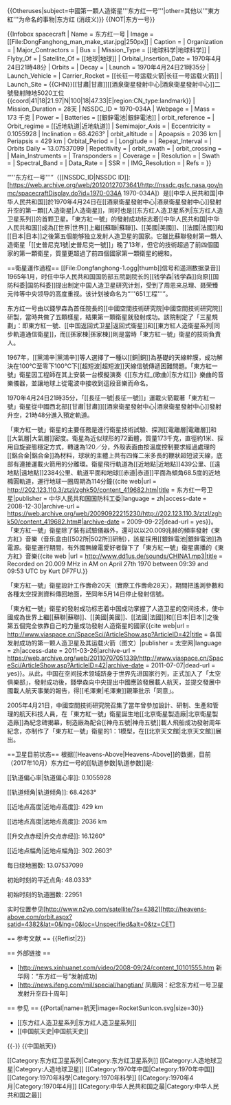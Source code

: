 {{Otheruses|subject=中國第一顆人造衛星'''东方红一号'''|other=其他以'''東方紅'''为命名的事物|东方红 (消歧义)}}
{{NOT|东方一号}}

{{Infobox spacecraft
| Name                   = 东方红一号
| Image                  = [[File:DongFanghong_man_make_star.jpg|250px]]
| Caption                =
| Organization           = 
| Major_Contractors      = 
| Bus                    =
| Mission_Type           = [[地球科学|地球科学]]
| Flyby_Of               =
| Satellite_Of           = [[地球|地球]]
| Orbital_Insertion_Date = 1970年4月24日21時48分
| Orbits                 = 
| Decay                  = 
| Launch                 = 1970年4月24日21時35分
| Launch_Vehicle         =
| Carrier_Rocket         = [[长征一号运载火箭|长征一号运载火箭]]
| Launch_Site            = {{CHN}}[[甘肅|甘肅]][[酒泉衛星發射中心|酒泉衛星發射中心]]二號發射陣地5020工位<br />{{coord|41|18|21.97|N|100|18|47.33|E|region:CN_type:landmark}}
| Mission_Duration       = 28天
| NSSDC_ID               = 1970-034A
| Webpage                = 
| Mass                   = 173 千克
| Power                  =
| Batteries              = [[銀鋅電池|銀鋅電池]]
| orbit_reference        = 
| Orbit_regime           = [[近地轨道|近地轨道]]
| Semimajor_Axis         = 
| Eccentricity           = 0.1055928
| Inclination            = 68.4263°
| orbit_altitude         = 
| Apoapsis               = 2036 km
| Periapsis              = 429 km
| Orbital_Period         = 
| Longitude              = 
| Repeat_Interval        = 
| Orbits Daily           = 13.07537099
| Repetitivity           = 
| orbit_swath            = 
| orbit_crossing         = 
| Main_Instruments       =
| Transponders           =
| Coverage               =
| Resolution             =
| Swath                  =
| Spectral_Band          =
| Data_Rate              =
| SSR                    =
| IMG_Resolution         =
| Refs                   = 
}}

“'''东方红一号'''”（[[NSSDC_ID|NSSDC ID]]: [https://web.archive.org/web/20120127073641/http://nssdc.gsfc.nasa.gov/nmc/spacecraftDisplay.do?id=1970-034A 1970-034A]）是[[中华人民共和国|中华人民共和国]]於1970年4月24日在[[酒泉衛星發射中心|酒泉衛星發射中心]]發射升空的第一顆[[人造衛星|人造衛星]]，同时也是[[东方红人造卫星系列|东方红人造卫星系列]]的首颗卫星。「東方紅一號」的發射成功标志着[[中华人民共和国|中华人民共和国]]成為[[世界|世界]]上繼[[蘇聯|蘇聯]]、[[美國|美國]]、[[法國|法國]]和[[日本|日本]]之後第五個能够独立发射人造卫星的国家。它雖比蘇聯發射第一顆人造衛星「[[史普尼克1號|史普尼克一號]]」晚了13年，但它的技術超過了前四個國家的第一顆衛星，質量更超過了前四個國家第一顆衛星的總和。

==衛星運作過程==
[[File:Dongfanghong-1.ogg|thumb]]信号和遥测数据录音]]
1965年1月，时任中华人民共和国国防部五院副院长的[[钱学森|钱学森]]向原[[国防科委|国防科委]]提出制定中国人造卫星研究计划，受到了周恩来总理、聂荣臻元帅等中央领导的高度重视。该计划被命名为“'''651工程'''”。

东方红一号由以錢學森為首任院長的[[中國空間技術研究院|中國空間技術研究院]]研製，當時共做了五顆樣星，結果第一顆衛星就發射成功。該院制定了「三星規劃」：即東方紅一號、[[中国返回式卫星|返回式衛星]]和[[東方紅人造衛星系列|同步軌道通信衛星]]，而[[孫家棟|孫家棟]]則是當時「東方紅一號」衛星的技術負責人。

1967年，[[黨鴻辛|黨鴻辛]]等人選擇了一種以[[銅|銅]]為基礎的天線幹膜，成功解決在100℃至零下100℃下[[超短波|超短波]]天線信號傳遞困難問題。「東方紅一號」衛星因工程師在其上安裝一台模擬演奏《[[东方红_(歌曲)|东方红]]》樂曲的音樂儀器，並讓地球上從電波中接收到這段音樂而命名。

1970年4月24日21時35分，「[[長征一號|長征一號]]」運載火箭載著「東方紅一號」衛星從中國西北部[[甘肅|甘肅]][[酒泉衛星發射中心|酒泉衛星發射中心]]發射升空，21時48分進入預定軌道。

「東方紅一號」衛星的主要任務是進行衛星技術試驗、探測[[電離層|電離層]]和[[大氣層|大氣層]]密度。衛星為近似球形的72面體，質量173千克，直徑約1米、採用自旋姿態穩定方式，轉速為120／分，外殼表面由按溫度控制要求經過處理的[[鋁合金|鋁合金]]為材料，球狀的主體上共有四條二米多長的鞭狀超短波天線，底部有連接運載火箭用的分離環。衛星飛行軌道為[[近地點|近地點]]439公里、[[遠地點|遠地點]]2384公里、軌道平面和地球[[赤道|赤道]]平面為傾角68.5度的近地橢圓軌道，運行地球一圈周期為114分鐘<ref>{{cite web|url = http://202.123.110.3/ztzl/zghk50/content_419682.htm|title = 东方红一号卫星|publisher = 中华人民共和国国防科工委|language = zh|access-date = 2008-12-30|archive-url = https://web.archive.org/web/20090922215230/http://202.123.110.3/ztzl/zghk50/content_419682.htm#|archive-date = 2009-09-22|dead-url = yes}}</ref>。「東方紅一號」衛星除了裝有試驗儀器外，還可以以20.009兆赫的頻率發射《東方紅》音樂（音乐盒由[[502所|502所]]研制），該星採用[[銀鋅電池|銀鋅電池]]為電源。衛星運行期間，有外國無線電愛好者錄下了「東方紅一號」衛星廣播的《東方紅》音樂<ref>{{cite web |url = http://www.dd1us.de/sounds/CHINA1.mp3|title = Recorded on 20.009 MHz in AM on April 27th 1970 between 09:39 and 09:53 UTC by Kurt DF7FU.}}</ref>

「東方紅一號」衛星設計工作壽命20天（實際工作壽命28天），期間把遙測參數和各種太空探測資料傳回地面，至同年5月14日停止發射信號。

「東方紅一號」衛星的發射成功标志着中国成功掌握了人造卫星的空间技术，使中國成為世界上繼[[蘇聯|蘇聯]]、[[美國|美國]]、[[法國|法國]]和[[日本|日本]]之後第五個完全依靠自己的力量成功發射人造衛星的國家<ref>{{cite web|url = http://www.viaspace.cn/SpaceSci/ArticleShow.asp?ArticleID=42|title = 各国发射成功的第一颗人造卫星及其运载火箭（图文）|publisher = 太空网|language = zh|access-date = 2011-03-26|archive-url = https://web.archive.org/web/20110707051339/http://www.viaspace.cn/SpaceSci/ArticleShow.asp?ArticleID=42|archive-date = 2011-07-07|dead-url = yes}}</ref>。从此，中国在空间技术领域跻身于世界先进国家行列，正式加入了「太空俱樂部」，發射成功後，錢學森向中央提出中國應該發展載人航天，並提交發展中國載人航天事業的報告，得[[毛澤東|毛澤東]]親筆批示「同意」。

2005年4月21日，中國空間技術研究院召集了當年曾參加設計、研制、生產和管理的航天科技人員，在「東方紅一號」衛星誕生地[[北京衛星製造廠|北京衛星製造廠]]為紀念碑揭幕，制造廠為配合[[神舟五號|神舟五號]]載人飛船成功發射周年紀念，亦制作了「東方紅一號」衛星的1：1模型，在[[北京天文館|北京天文館]]展出。

==卫星目前状态==
根据[[Heavens-Above|Heavens-Above]]的数据，目前（2017年10月）东方红一号的[[轨道参数|轨道参数]]是:

[[轨道偏心率|轨道偏心率]]:	0.1055928

[[轨道倾角|轨道倾角]]:	68.4263°

[[近地点高度|近地点高度]]:	429 km

[[远地点高度|远地点高度]]:	2036 km

[[升交点赤经|升交点赤经]]:	16.1260°

[[近地点幅角|近地点幅角]]:	302.2603°

每日绕地圈数:	13.07537099

初始时刻的平近点角:	48.0333°

初始时刻的轨道圈数:	22951

实时位置参见[http://www.n2yo.com/satellite/?s=4382][http://heavens-above.com/orbit.aspx?satid=4382&lat=0&lng=0&loc=Unspecified&alt=0&tz=CET]

== 参考文献 ==
{{Reflist|2}}

== 外部链接 ==
* [http://news.xinhuanet.com/video/2008-09/24/content_10101555.htm 新华网：“东方红一号”发射成功]
* [http://news.ifeng.com/mil/special/hangtian/ 凤凰网：纪念东方红一号卫星发射升空四十周年]

== 参见 ==
{{Portal|name=航天|image=RocketSunIcon.svg|size=30}}
* [[东方红人造卫星系列|东方红人造卫星系列]]
* [[中国航天史|中国航天史]]

{{-}}
{{中国航天}}

[[Category:东方红卫星系列|Category:东方红卫星系列]]
[[Category:人造地球卫星|Category:人造地球卫星]]
[[Category:1970年中国|Category:1970年中国]]
[[Category:1970年科學|Category:1970年科學]]
[[Category:1970年4月|Category:1970年4月]]
[[Category:中华人民共和国之最|Category:中华人民共和国之最]]